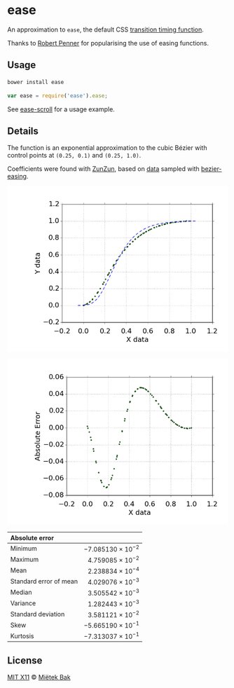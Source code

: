 ease
====

An approximation to `ease`, the default CSS [transition timing function](https://developer.mozilla.org/en-US/docs/Web/CSS/transition-timing-function).

Thanks to [Robert Penner](http://www.robertpenner.com/easing/) for popularising the use of easing functions.


Usage
-----

```sh
bower install ease
```

```js
var ease = require('ease').ease;
```

See [ease-scroll](https://github.com/mietek/ease-scroll/) for a usage example.


Details
-------

The function is an exponential approximation to the cubic Bézier with control points at `(0.25, 0.1)` and `(0.25, 1.0)`.

Coefficients were found with [ZunZun](http://zunzun.com/Equation/2/Simple/Simple%20Equation%2023/), based on [data](https://github.com/mietek/ease/blob/master/data.csv) sampled with [bezier-easing](https://github.com/gre/bezier-easing).

![](https://github.com/mietek/ease/blob/master/figure1.png)

![](https://github.com/mietek/ease/blob/master/figure2.png)

| Absolute error         |                             |
| :----------------------|---------------------------: |
| Minimum                | −7.085130 × 10<sup>−2</sup> |
| Maximum                |  4.759085 × 10<sup>−2</sup> |
| Mean                   |  2.238834 × 10<sup>−4</sup> |
| Standard error of mean |  4.029076 × 10<sup>−3</sup> |
| Median                 |  3.505542 × 10<sup>−3</sup> |
| Variance               |  1.282443 × 10<sup>−3</sup> |
| Standard deviation     |  3.581121 × 10<sup>−2</sup> |
| Skew                   | −5.665190 × 10<sup>−1</sup> |
| Kurtosis               | −7.313037 × 10<sup>−1</sup> |


License
-------

[MIT X11](https://github.com/mietek/license/blob/master/LICENSE.md) © [Miëtek Bak](http://mietek.io/)

